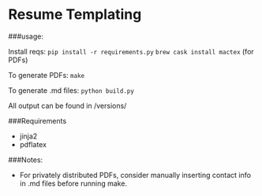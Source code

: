 # Resume Templating

###usage:

Install reqs:
`pip install -r requirements.py`
`brew cask install mactex` (for PDFs) 


To generate PDFs:
`make`

To generate .md files:
`python build.py`

All output can be found in /versions/

###Requirements
 * jinja2
 * pdflatex

###Notes:
 * For privately distributed PDFs, consider manually inserting contact info in .md files before running make.